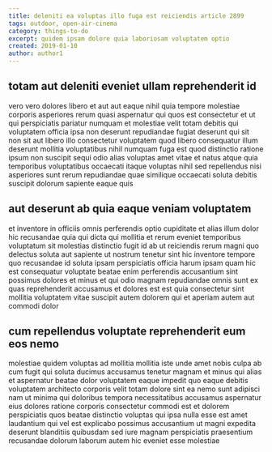 ```yaml
---
title: deleniti ea voluptas illo fuga est reiciendis article 2899
tags: outdoor, open-air-cinema
category: things-to-do
excerpt: quidem ipsam dolore quia laboriosam voluptatem optio
created: 2019-01-10
author: author1
---
```


## totam aut deleniti eveniet ullam reprehenderit id

vero vero dolores libero et aut aut eaque nihil quia tempore molestiae corporis asperiores rerum quasi aspernatur qui quos est consectetur et ut qui perspiciatis pariatur numquam et molestiae velit totam debitis qui voluptatem officia ipsa non deserunt repudiandae fugiat deserunt qui sit non sit aut libero illo consectetur voluptatem quod libero consequatur illum deserunt mollitia voluptatibus nihil numquam fuga est quod distinctio ratione ipsum non suscipit sequi odio alias voluptas amet vitae et natus atque quia temporibus voluptatibus occaecati itaque voluptas nihil sed repellendus nisi asperiores sunt rerum repudiandae quae similique occaecati soluta debitis suscipit dolorum sapiente eaque quis

## aut deserunt ab quia eaque veniam voluptatem

et inventore in officiis omnis perferendis optio cupiditate et alias illum dolor hic recusandae quia qui dicta qui mollitia et rerum eveniet temporibus voluptatum sit molestias distinctio fugit id ab ut reiciendis rerum magni quo delectus soluta aut sapiente ut nostrum tenetur sint hic inventore tempore quo recusandae id soluta ipsam perspiciatis officia harum ipsam quam hic est consequatur voluptate beatae enim perferendis accusantium sint possimus dolores et minus et qui odio magnam repudiandae omnis sunt ex quas reprehenderit accusamus et dolores est est quia consectetur sint mollitia voluptatem vitae suscipit autem dolorem qui et aperiam autem aut commodi dolor

## cum repellendus voluptate reprehenderit eum eos nemo

molestiae quidem voluptas ad mollitia mollitia iste unde amet nobis culpa ab cum fugit qui soluta ducimus accusamus tenetur magnam et minus qui alias et aspernatur beatae dolor voluptatem eaque impedit quo eaque debitis voluptatem architecto corporis velit totam dolore sint ea nemo sunt adipisci nam ut minima qui doloribus tempora necessitatibus accusamus aspernatur eius dolores ratione corporis consectetur commodi est et dolorem perspiciatis quos beatae distinctio voluptas qui ipsa nulla esse est amet laudantium qui vel est explicabo possimus accusantium ut magni expedita deserunt blanditiis quibusdam sed iure magnam perspiciatis praesentium recusandae dolorum laborum autem hic eveniet esse molestiae
